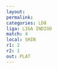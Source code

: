 ```yaml
---
layout: 
permalink: 
categories: LD8
liga: LIGA INDIGO
match: 4
local: SHIN
r1: 2
r2: 1
out: PLAT
---
```

